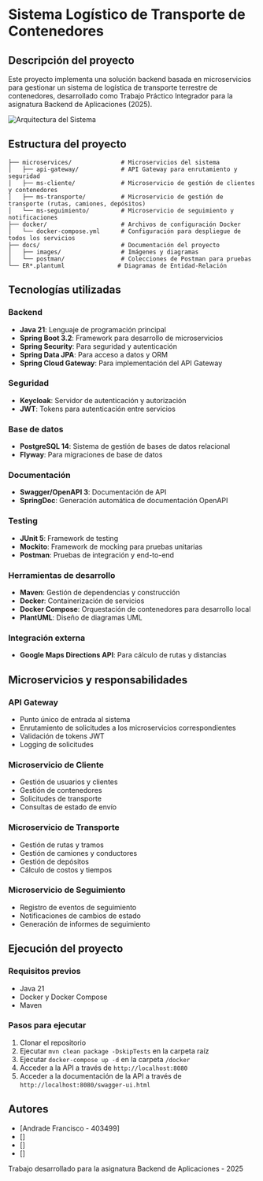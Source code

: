 # Sistema Logístico de Transporte de Contenedores

## Descripción del proyecto
Este proyecto implementa una solución backend basada en microservicios para gestionar un sistema de logística de transporte terrestre de contenedores, desarrollado como Trabajo Práctico Integrador para la asignatura Backend de Aplicaciones (2025).

![Arquitectura del Sistema](./docs/images/arquitectura.png)

## Estructura del proyecto

```
├── microservices/              # Microservicios del sistema
│   ├── api-gateway/            # API Gateway para enrutamiento y seguridad
│   ├── ms-cliente/             # Microservicio de gestión de clientes y contenedores
│   ├── ms-transporte/          # Microservicio de gestión de transporte (rutas, camiones, depósitos)
│   └── ms-seguimiento/         # Microservicio de seguimiento y notificaciones
├── docker/                     # Archivos de configuración Docker
│   └── docker-compose.yml      # Configuración para despliegue de todos los servicios
├── docs/                       # Documentación del proyecto
│   ├── images/                 # Imágenes y diagramas
│   └── postman/                # Colecciones de Postman para pruebas
└── ER*.plantuml               # Diagramas de Entidad-Relación
```

## Tecnologías utilizadas

### Backend
- **Java 21**: Lenguaje de programación principal
- **Spring Boot 3.2**: Framework para desarrollo de microservicios
- **Spring Security**: Para seguridad y autenticación
- **Spring Data JPA**: Para acceso a datos y ORM
- **Spring Cloud Gateway**: Para implementación del API Gateway

### Seguridad
- **Keycloak**: Servidor de autenticación y autorización
- **JWT**: Tokens para autenticación entre servicios

### Base de datos
- **PostgreSQL 14**: Sistema de gestión de bases de datos relacional
- **Flyway**: Para migraciones de base de datos

### Documentación
- **Swagger/OpenAPI 3**: Documentación de API
- **SpringDoc**: Generación automática de documentación OpenAPI

### Testing
- **JUnit 5**: Framework de testing
- **Mockito**: Framework de mocking para pruebas unitarias
- **Postman**: Pruebas de integración y end-to-end

### Herramientas de desarrollo
- **Maven**: Gestión de dependencias y construcción
- **Docker**: Containerización de servicios
- **Docker Compose**: Orquestación de contenedores para desarrollo local
- **PlantUML**: Diseño de diagramas UML

### Integración externa
- **Google Maps Directions API**: Para cálculo de rutas y distancias

## Microservicios y responsabilidades

### API Gateway
- Punto único de entrada al sistema
- Enrutamiento de solicitudes a los microservicios correspondientes
- Validación de tokens JWT
- Logging de solicitudes

### Microservicio de Cliente
- Gestión de usuarios y clientes
- Gestión de contenedores
- Solicitudes de transporte
- Consultas de estado de envío

### Microservicio de Transporte
- Gestión de rutas y tramos
- Gestión de camiones y conductores
- Gestión de depósitos
- Cálculo de costos y tiempos

### Microservicio de Seguimiento
- Registro de eventos de seguimiento
- Notificaciones de cambios de estado
- Generación de informes de seguimiento

## Ejecución del proyecto

### Requisitos previos
- Java 21
- Docker y Docker Compose
- Maven

### Pasos para ejecutar
1. Clonar el repositorio
2. Ejecutar `mvn clean package -DskipTests` en la carpeta raíz
3. Ejecutar `docker-compose up -d` en la carpeta `/docker`
4. Acceder a la API a través de `http://localhost:8080`
5. Acceder a la documentación de la API a través de `http://localhost:8080/swagger-ui.html`

## Autores
- [Andrade Francisco - 403499]
- []
- []
- []

Trabajo desarrollado para la asignatura Backend de Aplicaciones - 2025
